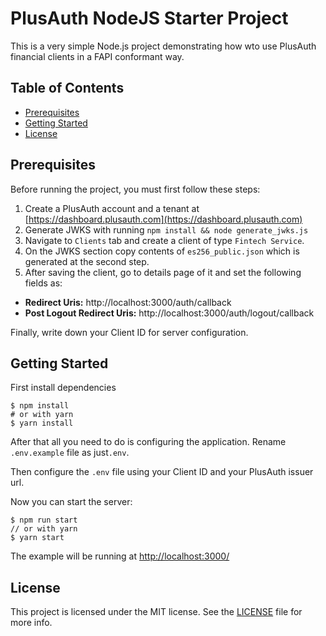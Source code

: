 # PlusAuth NodeJS Starter Project

This is a very simple Node.js project demonstrating how wto use PlusAuth financial clients in a FAPI conformant way.

## Table of Contents

- [Prerequisites](#prerequisites)
- [Getting Started](#getting-started)
- [License](#license)

## Prerequisites
Before running the project, you must first follow these steps:

1) Create a PlusAuth account and a tenant at [https://dashboard.plusauth.com](https://dashboard.plusauth.com)
2) Generate JWKS with running `npm install && node generate_jwks.js`
2) Navigate to `Clients` tab and create a client of type `Fintech Service`.
4) On the JWKS section copy contents of `es256_public.json` which is generated at the second step.
3) After saving the client, go to details page of it and set the following fields as:
- **Redirect Uris:** http://localhost:3000/auth/callback
- **Post Logout Redirect Uris:** http://localhost:3000/auth/logout/callback


Finally, write down your Client ID for server configuration.
 
## Getting Started

First install dependencies 
```shell script
$ npm install
# or with yarn
$ yarn install
```

After that all you need to do is configuring the application. Rename `.env.example` file as just`.env`.

Then configure the `.env` file using your Client ID and your PlusAuth issuer url.


Now you can start the server:

```shell script
$ npm run start
// or with yarn
$ yarn start
```

The example will be running at [http://localhost:3000/](http://localhost:3000/)

## License

This project is licensed under the MIT license. See the [LICENSE](LICENSE) file for more info.
